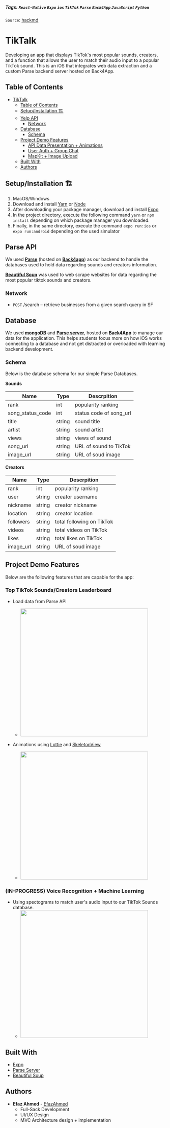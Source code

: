 
##### Tags: `React-Native` `Expo` `ios` `TikTok` `Parse` `Back4App` `JavaScript` `Python` 

`Source`: [hackmd](https://hackmd.io/jqYfqJvcQkG8YVp48TIRGw#yelp-api)

# TikTalk

Developing an app that displays TikTok's most popular sounds, creators, and a function that allows the user to match their audio input to a popular TikTok sound. This is an iOS that integrates web data extraction and a custom Parse backend server hosted on Back4App. 

## Table of Contents

- [TikTalk](#tiktalk)
  - [Table of Contents](#table-of-contents)
  - [Setup/Installation 🏗](#setupinstallation-)
  - [Yelp API](#yelp-api)
    - [Network](#network)
  - [Database](#database)
    - [Schema](#schema)
  - [Project Demo Features](#project-demo-features)
    - [API Data Presentation + Animations](#api-data-presentation--animations)
    - [User Auth + Group Chat](#user-auth--group-chat)
    - [MapKit + Image Upload](#mapkit--image-upload)
  - [Built With](#built-with)
  - [Authors](#authors)

## Setup/Installation 🏗


1. MacOS/Windows
2. Download and install [Yarn](https://classic.yarnpkg.com/lang/en/docs/install/#mac-stable) or [Node](https://nodejs.org/en/download/)
3. After downloading your package manager, download and install [Expo](https://docs.expo.dev/get-started/installation/)
4. In the project directory, execute the following command `yarn` or `npm install` depending on which package manager you downloaded.
5. Finally, in the same directory, execute the command `expo run:ios` or `expo run:android` depending on the used simulator

## Parse API

We used [**Parse**](https://parseplatform.org/) (hosted on [**Back4app**](https://www.back4app.com/)) as our backend to handle the databases used to hold data regarding sounds and creators information.

[**Beautiful Soup**](https://pypi.org/project/beautifulsoup4/) was used to web scrape websites for data regarding the most popular tiktok sounds and creators.


### Network

- `POST` /search – retrieve businesses from a given search query in SF



## Database

We used [**mongoDB**](https://www.mongodb.com/) and [**Parse server**](https://parseplatform.org/), hosted on [**Back4App**](https://www.back4app.com/) to manage our data for the application. This helps students focus more on how iOS works connecting to a database and not get distracted or overloaded with learning backend development. 

### Schema

Below is the database schema for our simple Parse Databases.

**Sounds**

| Name       | Type   | Descrpition                          |
| ---------- | ------ | ------------------------------------ |
| rank   | int | popularity ranking |
| song_status_code | int | status code of song_url |
| title   | string | sound title               |
| artist | string | sound artist |
| views | string | views of sound |
| song_url | string | URL of sound to TikTok |
| image_url | string | URL of soud image |


**Creators**

| Name       | Type   | Descrpition                          |
| ---------- | ------ | ------------------------------------ |
| rank   | int | popularity ranking |
| user | string | creator username |
| nickname | string | creator nickname |
| location | string | creator location |
| followers | string | total following on TikTok |
| videos | string | total videos on TikTok |
| likes | string | total likes on TikTok|
| image_url | string | URL of soud image |

## Project Demo Features

Below are the following features that are capable for the app:


### Top TikTok Sounds/Creators Leaderboard

- Load data from Parse API
	- <img src="https://imgur.com/un3k9Nl.gif" height=400>

- Animations using [Lottie](https://airbnb.io/lottie/#/) and [SkeletonView](https://github.com/Juanpe/SkeletonView)
	- <img src="https://imgur.com/EJGYjhl.gif" height=400>


### (IN-PROGRESS) Voice Recognition + Machine Learning

- Using spectograms to match user's audio input to our TikTok Sounds database.
	- <img src="" height=400>


## Built With

- [Expo](https://www.yelp.com/fusion)
- [Parse Server](https://parseplatform.org/)
- [Beautiful Soup](https://parseplatform.org/)


## Authors

- **Efaz Ahmed** - [EfazAhmed](https://github.com/EfazAhmed)
  - Full-Sack Development
  - UI/UX Design
  - MVC Architecture design + implementation


